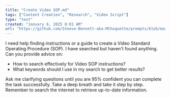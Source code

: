 ```yaml
---
title: "Create Video SOP.md"
tags: ["Content Creation", "Research", "Video Script"]
type: "text"
created: "January 6, 2025 8:01 AM"
url: "https://github.com/Steeve-Bennett-aka-MChoquette/prompts/blob/main/create_video_sop.md"
---
```


I need help finding instructions or a guide to create a Video Standard Operating Procedure (SOP). I have searched but haven't found anything. Can you provide advice on:

- How to search effectively for Video SOP instructions?
- What keywords should I use in my search to get better results?

Ask me clarifying questions until you are 95% confident you can complete the task successfully. Take a deep breath and take it step by step. Remember to search the internet to retrieve up-to-date information.